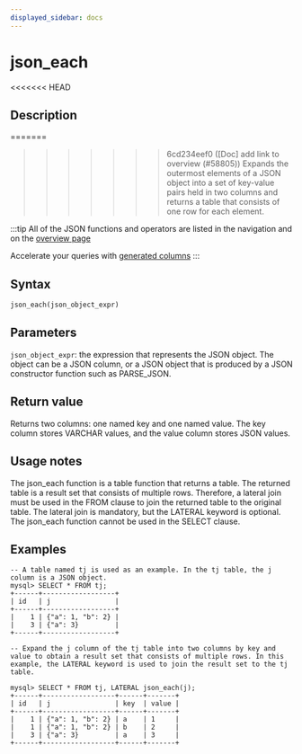 ```yaml
---
displayed_sidebar: docs
---
```


# json_each

<<<<<<< HEAD
## Description

=======
>>>>>>> 6cd234eef0 ([Doc] add link to overview (#58805))
Expands the outermost elements of a JSON object into a set of key-value pairs held in two columns and returns a table that consists of one row for each element.

:::tip
All of the JSON functions and operators are listed in the navigation and on the [overview page](../overview-of-json-functions-and-operators.md)

Accelerate your queries with [generated columns](../../../sql-statements/generated_columns.md)
:::

## Syntax

```Haskell
json_each(json_object_expr)
```

## Parameters

`json_object_expr`: the expression that represents the JSON object. The object can be a JSON column, or a JSON object that is produced by a JSON constructor function such as PARSE_JSON.

## Return value

Returns two columns: one named key and one named value. The key column stores VARCHAR values, and the value column stores JSON values.

## Usage notes

The json_each function is a table function that returns a table. The returned table is a result set that consists of multiple rows. Therefore, a lateral join must be used in the FROM clause to join the returned table to the original table. The lateral join is mandatory, but the LATERAL keyword is optional. The json_each function cannot be used in the SELECT clause.

## Examples

```plaintext
-- A table named tj is used as an example. In the tj table, the j column is a JSON object.
mysql> SELECT * FROM tj;
+------+------------------+
| id   | j                |
+------+------------------+
|    1 | {"a": 1, "b": 2} |
|    3 | {"a": 3}         |
+------+------------------+

-- Expand the j column of the tj table into two columns by key and value to obtain a result set that consists of multiple rows. In this example, the LATERAL keyword is used to join the result set to the tj table.

mysql> SELECT * FROM tj, LATERAL json_each(j);
+------+------------------+------+-------+
| id   | j                | key  | value |
+------+------------------+------+-------+
|    1 | {"a": 1, "b": 2} | a    | 1     |
|    1 | {"a": 1, "b": 2} | b    | 2     |
|    3 | {"a": 3}         | a    | 3     |
+------+------------------+------+-------+
```
